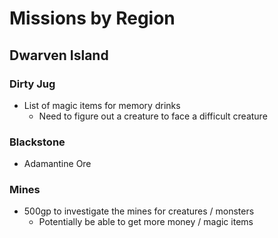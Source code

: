 # Missions by Region

## Dwarven Island
### Dirty Jug
- List of magic items for memory drinks
    - Need to figure out a creature to face a difficult creature

### Blackstone
- Adamantine Ore

### Mines
- 500gp to investigate the mines for creatures / monsters
    - Potentially be able to get more money / magic items


